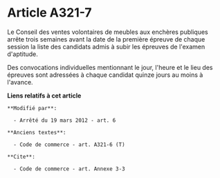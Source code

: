 # Article A321-7

Le Conseil des ventes volontaires de meubles aux enchères publiques arrête trois semaines avant la date de la première
épreuve de chaque session la liste des candidats admis à subir les épreuves de l'examen d'aptitude.

Des convocations individuelles mentionnant le jour, l'heure et le lieu des épreuves sont adressées à chaque candidat quinze
jours au moins à l'avance.

**Liens relatifs à cet article**

	**Modifié par**:

	  - Arrêté du 19 mars 2012 - art. 6

	**Anciens textes**:

	  - Code de commerce - art. A321-6 (T)

	**Cite**:

	  - Code de commerce - art. Annexe 3-3
